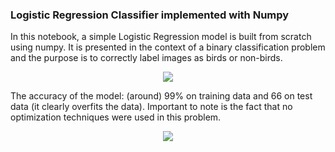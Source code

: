### Logistic Regression Classifier implemented with Numpy ###

In this notebook, a simple Logistic Regression model is built from scratch using numpy.
It is presented in the context of a binary classification problem and the purpose is to correctly label images as birds or non-birds.

<p align="center">
  <img src="https://user-images.githubusercontent.com/88616177/133781245-446ab781-c3cc-4211-b583-a3dc2c4cb68b.png">
</p>

The accuracy of the model: (around) 99% on training data and 66 on test data (it clearly overfits the data).
Important to note is the fact that no optimization techniques were used in this
problem.

<p align="center">
  <img src="https://user-images.githubusercontent.com/88616177/133782304-a136b67c-7be3-4ced-8de5-5a9c3219b0cf.png">
</p>


